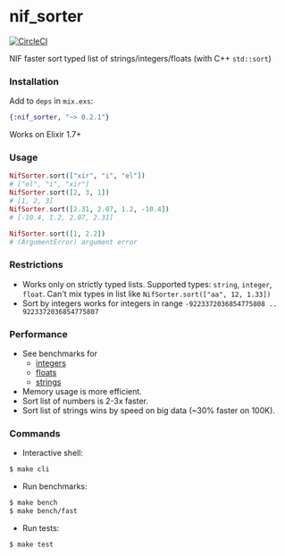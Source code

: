# nif_sorter
[![CircleCI](https://circleci.com/gh/ukrbublik/nif_sorter.svg?style=svg)](https://circleci.com/gh/ukrbublik/nif_sorter)

NIF faster sort typed list of strings/integers/floats (with C++ `std::sort`)


### Installation
Add to `deps` in `mix.exs`:
```elixir
{:nif_sorter, "~> 0.2.1"}
```
Works on Elixir 1.7+


### Usage
```elixir
NifSorter.sort(["xir", "i", "el"])
# ["el", "i", "xir"]
NifSorter.sort([2, 3, 1])
# [1, 2, 3]
NifSorter.sort([2.31, 2.07, 1.2, -10.4])
# [-10.4, 1.2, 2.07, 2.31]

NifSorter.sort([1, 2.2])
# (ArgumentError) argument error
```

### Restrictions
- Works only on strictly typed lists. 
  Supported types: `string`, `integer`, `float`. 
  Can't mix types in list like `NifSorter.sort(["aa", 12, 1.33])`
- Sort by integers works for integers in range `-9223372036854775808 .. 9223372036854775807`


### Performance
- See benchmarks for
  - [integers](bench_results/int.md)
  - [floats](bench_results/float.md)
  - [strings](bench_results/str.md)
- Memory usage is more efficient.
- Sort list of numbers is 2-3x faster.
- Sort list of strings wins by speed on big data (~30% faster on 100K).


### Commands
- Interactive shell:
```sh
$ make cli
```
- Run benchmarks:
```sh
$ make bench
$ make bench/fast
```
- Run tests:
```sh
$ make test
```
